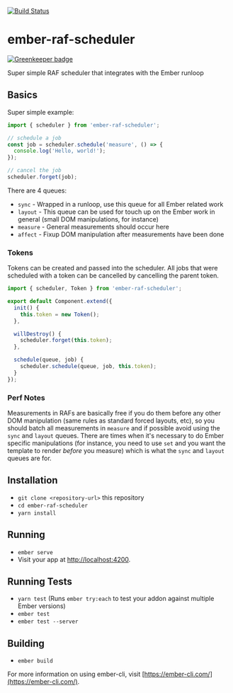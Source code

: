 [![Build Status](https://travis-ci.org/html-next/ember-raf-scheduler.svg?branch=master)](https://travis-ci.org/html-next/ember-raf-scheduler)

# ember-raf-scheduler

[![Greenkeeper badge](https://badges.greenkeeper.io/html-next/ember-raf-scheduler.svg)](https://greenkeeper.io/)

Super simple RAF scheduler that integrates with the Ember runloop

## Basics

Super simple example:

```js
import { scheduler } from 'ember-raf-scheduler';

// schedule a job
const job = scheduler.schedule('measure', () => {
  console.log('Hello, world!');
});

// cancel the job
scheduler.forget(job);
```

There are 4 queues:

* `sync` - Wrapped in a runloop, use this queue for all Ember related work
* `layout` - This queue can be used for touch up on the Ember work in general
  (small DOM manipulations, for instance)
* `measure` - General measurements should occur here
* `affect` - Fixup DOM manipulation after measurements have been done

### Tokens

Tokens can be created and passed into the scheduler. All jobs that were
scheduled with a token can be cancelled by cancelling the parent token.

```js
import { scheduler, Token } from 'ember-raf-scheduler';

export default Component.extend({
  init() {
    this.token = new Token();
  },

  willDestroy() {
    scheduler.forget(this.token);
  },

  schedule(queue, job) {
    scheduler.schedule(queue, job, this.token);
  }
});
```

### Perf Notes

Measurements in RAFs are basically free if you do them before any other
DOM manipulation (same rules as standard forced layouts, etc), so you should
batch all measurements in `measure` and if possible avoid using the `sync`
and `layout` queues. There are times when it's necessary to do Ember specific
manipulations (for instance, you need to use `set` and you want the template
to render _before_ you measure) which is what the `sync` and `layout` queues
are for.

## Installation

* `git clone <repository-url>` this repository
* `cd ember-raf-scheduler`
* `yarn install`

## Running

* `ember serve`
* Visit your app at [http://localhost:4200](http://localhost:4200).

## Running Tests

* `yarn test` (Runs `ember try:each` to test your addon against multiple Ember versions)
* `ember test`
* `ember test --server`

## Building

* `ember build`

For more information on using ember-cli, visit [https://ember-cli.com/](https://ember-cli.com/).
